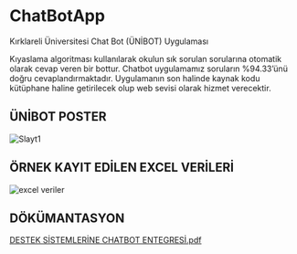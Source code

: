 # ChatBotApp
Kırklareli Üniversitesi Chat Bot (ÜNİBOT) Uygulaması

Kıyaslama algoritması kullanılarak okulun sık sorulan sorularına otomatik olarak cevap veren bir bottur.
Chatbot uygulamamız soruların %94.33’ünü doğru cevaplandırmaktadır. Uygulamanın son halinde kaynak kodu kütüphane haline getirilecek olup web sevisi olarak hizmet verecektir.

## ÜNİBOT POSTER
![Slayt1](https://user-images.githubusercontent.com/26849656/85443803-58586300-b59a-11ea-93f8-485e172d5212.JPG)

## ÖRNEK KAYIT EDİLEN EXCEL VERİLERİ
![excel veriler](https://user-images.githubusercontent.com/26849656/85446004-ab331a00-b59c-11ea-92cf-d589781eccca.PNG)

## DÖKÜMANTASYON
[DESTEK SİSTEMLERİNE CHATBOT ENTEGRESİ.pdf](https://github.com/erdemsahins/ChatBotApp/files/4821280/DESTEK.SISTEMLERINE.CHATBOT.ENTEGRESI.pdf)
